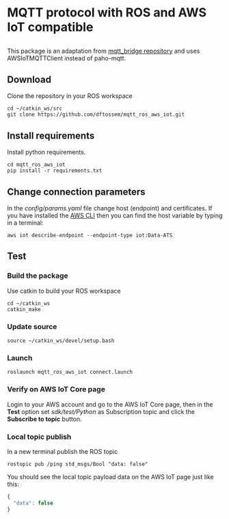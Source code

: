 # MQTT protocol with ROS and AWS IoT compatible

##

This package is an adaptation from [mqtt_bridge repository](https://github.com/groove-x/mqtt_bridge) and uses AWSIoTMQTTClient instead of paho-mqtt.

## Download

Clone the repository in your ROS workspace

    cd ~/catkin_ws/src
    git clone https://github.com/dftossem/mqtt_ros_aws_iot.git

## Install requirements

Install python requirements.

    cd mqtt_ros_aws_iot
    pip install -r requirements.txt

## Change connection parameters

In the *config/params.yaml* file change host (endpoint) and certificates. If you have installed the [AWS CLI](https://docs.aws.amazon.com/cli/latest/userguide/install-cliv2.html) then you can find the host variable by typing in a terminal:

    aws iot describe-endpoint --endpoint-type iot:Data-ATS

## Test

### Build the package

Use catkin to build your ROS workspace

    cd ~/catkin_ws
    catkin_make

### Update source

    source ~/catkin_ws/devel/setup.bash

### Launch

    roslaunch mqtt_ros_aws_iot connect.launch

### Verify on AWS IoT Core page

Login to your AWS account and go to the AWS IoT Core page, then in the **Test** option set *sdk/test/Python* as Subscription topic and click the **Subscribe to topic** button.

### Local topic publish

In a new terminal publish the ROS topic

    rostopic pub /ping std_msgs/Bool "data: false"

You should see the local topic payload data on the AWS IoT page just like this:

```javascript
{
  "data": false
}
```
